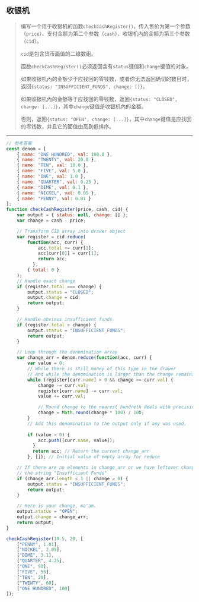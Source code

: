 ## 收银机

> 编写一个用于收银机的函数`checkCashRegister()`，传入售价为第一个参数（`price`）、支付金额为第二个参数（`cash`）、收银机內的金额为第三个参数（`cid`）。
>
> `cid`是包含货币面值的二维数组。
>
> 函数`checkCashRegister()`必须返回含有`status`键值和`change`键值的对象。
>
> 如果收银机內的金额少于应找回的零钱数，或者你无法返回确切的数目时，返回`{status: "INSUFFICIENT_FUNDS", change: []}`。
>
> 如果收银机內的金额等于应找回的零钱数，返回`{status: "CLOSED", change: [...]}`，其中`change`键值是收银机內的金额。
>
> 否则，返回`{status: "OPEN", change: [...]}`，其中`change`键值是应找回的零钱数，并且它的面值由高到低排序。

---

```js
// 参考答案
const denom = [
    { name: "ONE HUNDRED", val: 100.0 },
    { name: "TWENTY", val: 20.0 },
	{ name: "TEN", val: 10.0 },
    { name: "FIVE", val: 5.0 },
    { name: "ONE", val: 1.0 },
    { name: "QUARTER", val: 0.25 },
    { name: "DIME", val: 0.1 },
    { name: "NICKEL", val: 0.05 },
    { name: "PENNY", val: 0.01 }
];
function checkCashRegister(price, cash, cid) {
    var output = { status: null, change: [] };
    var change = cash - price;

    // Transform CID array into drawer object
    var register = cid.reduce(
        function(acc, curr) {
            acc.total += curr[1];
            acc[curr[0]] = curr[1];
            return acc;
          },
        { total: 0 }
    );
    // Handle exact change
    if (register.total === change) {
        output.status = "CLOSED";
        output.change = cid;
        return output;
    }

    // Handle obvious insufficient funds
    if (register.total < change) {
        output.status = "INSUFFICIENT_FUNDS";
        return output;
    }

    // Loop through the denomination array
    var change_arr = denom.reduce(function(acc, curr) {
        var value = 0;
        // While there is still money of this type in the drawer
        // And while the denomination is larger than the change remaining
        while (register[curr.name] > 0 && change >= curr.val) {
            change -= curr.val;
            register[curr.name] -= curr.val;
            value += curr.val;

            // Round change to the nearest hundreth deals with precision errors
            change = Math.round(change * 100) / 100;
        }
        // Add this denomination to the output only if any was used.
        
        if (value > 0) {
            acc.push([curr.name, value]);
          }
          return acc; // Return the current change_arr
        }, []); // Initial value of empty array for reduce

    // If there are no elements in change_arr or we have leftover change, return
    // the string "Insufficient Funds"
    if (change_arr.length < 1 || change > 0) {
        output.status = "INSUFFICIENT_FUNDS";
        return output;
    }

    // Here is your change, ma'am.
    output.status = "OPEN";
    output.change = change_arr;
    return output;
}

checkCashRegister(19.5, 20, [
    ["PENNY", 1.01],
    ["NICKEL", 2.05],
    ["DIME", 3.1],
    ["QUARTER", 4.25],
    ["ONE", 90],
    ["FIVE", 55],
    ["TEN", 20],
    ["TWENTY", 60],
    ["ONE HUNDRED", 100]
]);
```

